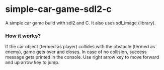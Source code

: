 # simple-car-game-sdl2-c
A simple car game build with sdl2 and C. It also uses sdl_image (library).
### How it works?
If the car object (termed as player) collides with the obstacle (termed as enemy), game gets over and closes. In case of no collision, success message gets printed in the console.
Use right arrow key to move forward and up arrow key to jump.